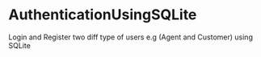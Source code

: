 # AuthenticationUsingSQLite
Login and Register two diff type of users e.g (Agent and Customer) using SQLite
